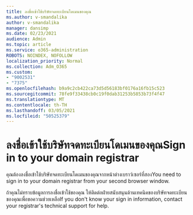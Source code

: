 ```yaml
---
title: ลงชื่อเข้าใช้บริษัทจดทะเบียนโดเมนของคุณ
ms.author: v-smandalika
author: v-smandalika
manager: dansimp
ms.date: 02/23/2021
audience: Admin
ms.topic: article
ms.service: o365-administration
ROBOTS: NOINDEX, NOFOLLOW
localization_priority: Normal
ms.collection: Adm_O365
ms.custom:
- "9002531"
- "7375"
ms.openlocfilehash: b9a9c2cb422ca73d5d56183bf0176a16fb15c523
ms.sourcegitcommit: 78fe9f33438cb0c19f0dab31253b5853b73f4f47
ms.translationtype: MT
ms.contentlocale: th-TH
ms.lasthandoff: 03/05/2021
ms.locfileid: "50525379"
---
```

# <a name="sign-in-to-your-domain-registrar"></a><span data-ttu-id="01c7d-102">ลงชื่อเข้าใช้บริษัทจดทะเบียนโดเมนของคุณ</span><span class="sxs-lookup"><span data-stu-id="01c7d-102">Sign in to your domain registrar</span></span>

<span data-ttu-id="01c7d-103">คุณต้องลงชื่อเข้าใช้บริษัทจดทะเบียนโดเมนของคุณจากหน้าต่างเบราว์เซอร์ที่สอง</span><span class="sxs-lookup"><span data-stu-id="01c7d-103">You need to sign in to your domain registrar from your second browser window.</span></span>

<span data-ttu-id="01c7d-104">ถ้าคุณไม่ทราบข้อมูลการลงชื่อเข้าใช้ของคุณ ให้ติดต่อฝ่ายสนับสนุนด้านเทคนิคของบริษัทจดทะเบียนของคุณเพื่อขอความช่วยเหลือ</span><span class="sxs-lookup"><span data-stu-id="01c7d-104">If you don't know your sign in information, contact your registrar's technical support for help.</span></span>